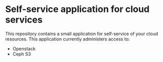 # Self-service application for cloud services 

This repository contains a small application for self-service of your cloud
resources. This application currently administers access to:

 - Openstack
 - Ceph S3
